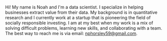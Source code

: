 Hi!  My name is Noah and I'm a data scientist.  I specialize in helping businesses extract value from their data.  My background is in quantitative research and I currently work at a startup that is pioneering the field of socially responsible investing.  I am at my best when my work is a mix of solving difficult problems, learning new skills, and collaborating with a team.  The best way to reach me is via email: nphorsley59@gmail.com.

<!--
**nphorsley59/nphorsley59** is a ✨ _special_ ✨ repository because its `README.md` (this file) appears on your GitHub profile.

Here are some ideas to get you started:

- 🔭 I’m currently working on ...
- 🌱 I’m currently learning ...
- 👯 I’m looking to collaborate on ...
- 🤔 I’m looking for help with ...
- 💬 Ask me about ...
- 📫 How to reach me: ...
- 😄 Pronouns: ...
- ⚡ Fun fact: ...
-->

